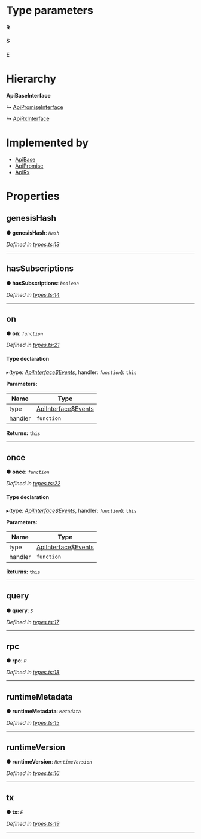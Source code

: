 

# Type parameters
#### R 
#### S 
#### E 
# Hierarchy

**ApiBaseInterface**

↳  [ApiPromiseInterface](_promise_types_.apipromiseinterface.md)

↳  [ApiRxInterface](_rx_types_.apirxinterface.md)

# Implemented by

* [ApiBase](../classes/_base_.apibase.md)
* [ApiPromise](../classes/_promise_index_.apipromise.md)
* [ApiRx](../classes/_rx_index_.apirx.md)

# Properties

<a id="genesishash"></a>

##  genesisHash

**● genesisHash**: *`Hash`*

*Defined in [types.ts:13](https://github.com/polkadot-js/api/blob/9a49732/packages/api/src/types.ts#L13)*

___
<a id="hassubscriptions"></a>

##  hasSubscriptions

**● hasSubscriptions**: *`boolean`*

*Defined in [types.ts:14](https://github.com/polkadot-js/api/blob/9a49732/packages/api/src/types.ts#L14)*

___
<a id="on"></a>

##  on

**● on**: *`function`*

*Defined in [types.ts:21](https://github.com/polkadot-js/api/blob/9a49732/packages/api/src/types.ts#L21)*

#### Type declaration
▸(type: *[ApiInterface$Events](../modules/_types_.md#apiinterface_events)*, handler: *`function`*): `this`

**Parameters:**

| Name | Type |
| ------ | ------ |
| type | [ApiInterface$Events](../modules/_types_.md#apiinterface_events) |
| handler | `function` |

**Returns:** `this`

___
<a id="once"></a>

##  once

**● once**: *`function`*

*Defined in [types.ts:22](https://github.com/polkadot-js/api/blob/9a49732/packages/api/src/types.ts#L22)*

#### Type declaration
▸(type: *[ApiInterface$Events](../modules/_types_.md#apiinterface_events)*, handler: *`function`*): `this`

**Parameters:**

| Name | Type |
| ------ | ------ |
| type | [ApiInterface$Events](../modules/_types_.md#apiinterface_events) |
| handler | `function` |

**Returns:** `this`

___
<a id="query"></a>

##  query

**● query**: *`S`*

*Defined in [types.ts:17](https://github.com/polkadot-js/api/blob/9a49732/packages/api/src/types.ts#L17)*

___
<a id="rpc"></a>

##  rpc

**● rpc**: *`R`*

*Defined in [types.ts:18](https://github.com/polkadot-js/api/blob/9a49732/packages/api/src/types.ts#L18)*

___
<a id="runtimemetadata"></a>

##  runtimeMetadata

**● runtimeMetadata**: *`Metadata`*

*Defined in [types.ts:15](https://github.com/polkadot-js/api/blob/9a49732/packages/api/src/types.ts#L15)*

___
<a id="runtimeversion"></a>

##  runtimeVersion

**● runtimeVersion**: *`RuntimeVersion`*

*Defined in [types.ts:16](https://github.com/polkadot-js/api/blob/9a49732/packages/api/src/types.ts#L16)*

___
<a id="tx"></a>

##  tx

**● tx**: *`E`*

*Defined in [types.ts:19](https://github.com/polkadot-js/api/blob/9a49732/packages/api/src/types.ts#L19)*

___

